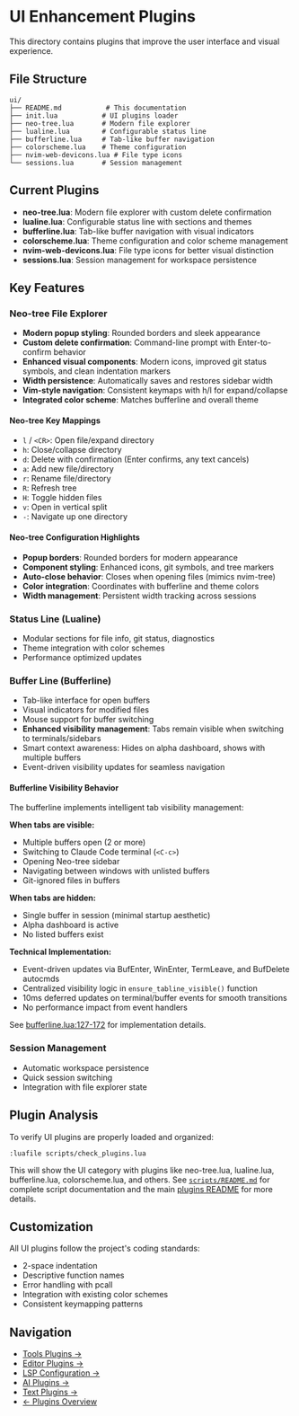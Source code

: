 # UI Enhancement Plugins

This directory contains plugins that improve the user interface and visual experience.

## File Structure

```
ui/
├── README.md           # This documentation
├── init.lua           # UI plugins loader
├── neo-tree.lua       # Modern file explorer
├── lualine.lua        # Configurable status line
├── bufferline.lua     # Tab-like buffer navigation
├── colorscheme.lua    # Theme configuration
├── nvim-web-devicons.lua # File type icons
└── sessions.lua       # Session management
```

## Current Plugins

- **neo-tree.lua**: Modern file explorer with custom delete confirmation
- **lualine.lua**: Configurable status line with sections and themes
- **bufferline.lua**: Tab-like buffer navigation with visual indicators
- **colorscheme.lua**: Theme configuration and color scheme management
- **nvim-web-devicons.lua**: File type icons for better visual distinction
- **sessions.lua**: Session management for workspace persistence

## Key Features

### Neo-tree File Explorer
- **Modern popup styling**: Rounded borders and sleek appearance
- **Custom delete confirmation**: Command-line prompt with Enter-to-confirm behavior
- **Enhanced visual components**: Modern icons, improved git status symbols, and clean indentation markers
- **Width persistence**: Automatically saves and restores sidebar width
- **Vim-style navigation**: Consistent keymaps with h/l for expand/collapse
- **Integrated color scheme**: Matches bufferline and overall theme

#### Neo-tree Key Mappings
- `l` / `<CR>`: Open file/expand directory
- `h`: Close/collapse directory
- `d`: Delete with confirmation (Enter confirms, any text cancels)
- `a`: Add new file/directory
- `r`: Rename file/directory
- `R`: Refresh tree
- `H`: Toggle hidden files
- `v`: Open in vertical split
- `-`: Navigate up one directory

#### Neo-tree Configuration Highlights
- **Popup borders**: Rounded borders for modern appearance
- **Component styling**: Enhanced icons, git symbols, and tree markers
- **Auto-close behavior**: Closes when opening files (mimics nvim-tree)
- **Color integration**: Coordinates with bufferline and theme colors
- **Width management**: Persistent width tracking across sessions

### Status Line (Lualine)
- Modular sections for file info, git status, diagnostics
- Theme integration with color schemes
- Performance optimized updates

### Buffer Line (Bufferline)
- Tab-like interface for open buffers
- Visual indicators for modified files
- Mouse support for buffer switching
- **Enhanced visibility management**: Tabs remain visible when switching to terminals/sidebars
- Smart context awareness: Hides on alpha dashboard, shows with multiple buffers
- Event-driven visibility updates for seamless navigation

#### Bufferline Visibility Behavior
The bufferline implements intelligent tab visibility management:

**When tabs are visible:**
- Multiple buffers open (2 or more)
- Switching to Claude Code terminal (`<C-c>`)
- Opening Neo-tree sidebar
- Navigating between windows with unlisted buffers
- Git-ignored files in buffers

**When tabs are hidden:**
- Single buffer in session (minimal startup aesthetic)
- Alpha dashboard is active
- No listed buffers exist

**Technical Implementation:**
- Event-driven updates via BufEnter, WinEnter, TermLeave, and BufDelete autocmds
- Centralized visibility logic in `ensure_tabline_visible()` function
- 10ms deferred updates on terminal/buffer events for smooth transitions
- No performance impact from event handlers

See [bufferline.lua:127-172](bufferline.lua) for implementation details.

### Session Management
- Automatic workspace persistence
- Quick session switching
- Integration with file explorer state

## Plugin Analysis

To verify UI plugins are properly loaded and organized:

```vim
:luafile scripts/check_plugins.lua
```

This will show the UI category with plugins like neo-tree.lua, lualine.lua, bufferline.lua, colorscheme.lua, and others. See [`scripts/README.md`](../../../scripts/README.md) for complete script documentation and the main [plugins README](../README.md#plugin-analysis-and-maintenance) for more details.

## Customization

All UI plugins follow the project's coding standards:
- 2-space indentation
- Descriptive function names
- Error handling with pcall
- Integration with existing color schemes
- Consistent keymapping patterns

## Navigation

- [Tools Plugins →](../tools/README.md)
- [Editor Plugins →](../editor/README.md)
- [LSP Configuration →](../lsp/README.md)
- [AI Plugins →](../ai/README.md)
- [Text Plugins →](../text/README.md)
- [← Plugins Overview](../README.md)